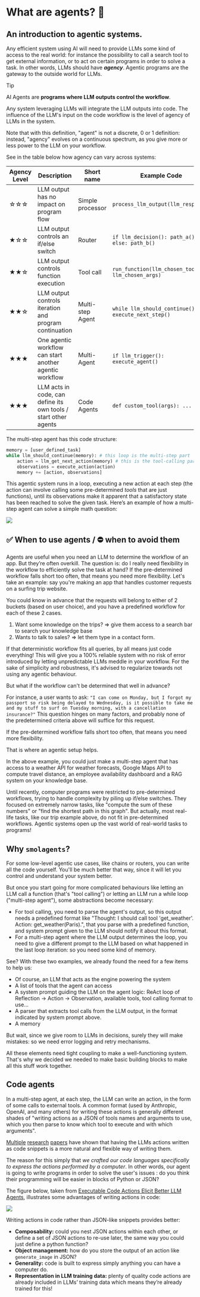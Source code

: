 # What are agents? 🤔

## An introduction to agentic systems.

Any efficient system using AI will need to provide LLMs some kind of access to the real world: for instance the possibility to call a search tool to get external information, or to act on certain programs in order to solve a task. In other words, LLMs should have ***agency***. Agentic programs are the gateway to the outside world for LLMs.

> [!TIP]
> AI Agents are **programs where LLM outputs control the workflow**.

Any system leveraging LLMs will integrate the LLM outputs into code. The influence of the LLM's input on the code workflow is the level of agency of LLMs in the system.

Note that with this definition, "agent" is not a discrete, 0 or 1 definition: instead, "agency" evolves on a continuous spectrum, as you give more or less power to the LLM on your workflow.

See in the table below how agency can vary across systems:

| Agency Level | Description                                                     | Short name       | Example Code                                       |
| ------------ | --------------------------------------------------------------- | ---------------- | -------------------------------------------------- |
| ☆☆☆          | LLM output has no impact on program flow                        | Simple processor | `process_llm_output(llm_response)`                 |
| ★☆☆          | LLM output controls an if/else switch                           | Router           | `if llm_decision(): path_a() else: path_b()`       |
| ★★☆          | LLM output controls function execution                          | Tool call        | `run_function(llm_chosen_tool, llm_chosen_args)`   |
| ★★☆          | LLM output controls iteration and program continuation          | Multi-step Agent | `while llm_should_continue(): execute_next_step()` |
| ★★★          | One agentic workflow can start another agentic workflow         | Multi-Agent      | `if llm_trigger(): execute_agent()`                |
| ★★★          | LLM acts in code, can define its own tools / start other agents | Code Agents      | `def custom_tool(args): ...`                       |

The multi-step agent has this code structure:

```python
memory = [user_defined_task]
while llm_should_continue(memory): # this loop is the multi-step part
    action = llm_get_next_action(memory) # this is the tool-calling part
    observations = execute_action(action)
    memory += [action, observations]
```

This agentic system runs in a loop, executing a new action at each step (the action can involve calling some pre-determined *tools* that are just functions), until its observations make it apparent that a satisfactory state has been reached to solve the given task. Here’s an example of how a multi-step agent can solve a simple math question:

<div class="flex justify-center">
    <img src="https://huggingface.co/datasets/huggingface/documentation-images/resolve/main/transformers/Agent_ManimCE.gif"/>
</div>


## ✅ When to use agents / ⛔ when to avoid them

Agents are useful when you need an LLM to determine the workflow of an app. But they’re often overkill. The question is: do I really need flexibility in the workflow to efficiently solve the task at hand?
If the pre-determined workflow falls short too often, that means you need more flexibility.
Let's take an example: say you're making an app that handles customer requests on a surfing trip website.

You could know in advance that the requests will belong to either of 2 buckets (based on user choice), and you have a predefined workflow for each of these 2 cases.

1. Want some knowledge on the trips? ⇒ give them access to a search bar to search your knowledge base
2. Wants to talk to sales? ⇒ let them type in a contact form.

If that deterministic workflow fits all queries, by all means just code everything! This will give you a 100% reliable system with no risk of error introduced by letting unpredictable LLMs meddle in your workflow. For the sake of simplicity and robustness, it's advised to regularize towards not using any agentic behaviour. 

But what if the workflow can't be determined that well in advance? 

For instance, a user wants to ask: `"I can come on Monday, but I forgot my passport so risk being delayed to Wednesday, is it possible to take me and my stuff to surf on Tuesday morning, with a cancellation insurance?"` This question hinges on many factors, and probably none of the predetermined criteria above will suffice for this request.

If the pre-determined workflow falls short too often, that means you need more flexibility.

That is where an agentic setup helps.

In the above example, you could just make a multi-step agent that has access to a weather API for weather forecasts, Google Maps API to compute travel distance, an employee availability dashboard and a RAG system on your knowledge base.

Until recently, computer programs were restricted to pre-determined workflows, trying to handle complexity by piling up  if/else switches. They focused on extremely narrow tasks, like "compute the sum of these numbers" or "find the shortest path in this graph". But actually, most real-life tasks, like our trip example above, do not fit in pre-determined workflows. Agentic systems open up the vast world of real-world tasks to programs!

## Why `smolagents`?

For some low-level agentic use cases, like chains or routers, you can write all the code yourself. You'll be much better that way, since it will let you control and understand your system better.

But once you start going for more complicated behaviours like letting an LLM call a function (that's "tool calling") or letting an LLM run a while loop ("multi-step agent"), some abstractions become necessary:
- For tool calling, you need to parse the agent's output, so this output needs a predefined format like "Thought: I should call tool 'get_weather'. Action: get_weather(Paris).", that you parse with a predefined function, and system prompt given to the LLM should notify it about this format.
- For a multi-step agent where the LLM output determines the loop, you need to give a different prompt to the LLM based on what happened in the last loop iteration: so you need some kind of memory.

See? With these two examples, we already found the need for a few items to help us:

- Of course, an LLM that acts as the engine powering the system
- A list of tools that the agent can access
- A system prompt guiding the LLM on the agent logic: ReAct loop of Reflection -> Action -> Observation, available tools, tool calling format to use...
- A parser that extracts tool calls from the LLM output, in the format indicated by system prompt above.
- A memory

But wait, since we give room to LLMs in decisions, surely they will make mistakes: so we need error logging and retry mechanisms.

All these elements need tight coupling to make a well-functioning system. That's why we decided we needed to make basic building blocks to make all this stuff work together.

## Code agents

In a multi-step agent, at each step, the LLM can write an action, in the form of some calls to external tools. A common format (used by Anthropic, OpenAI, and many others) for writing these actions is generally different shades of "writing actions as a JSON of tools names and arguments to use, which you then parse to know which tool to execute and with which arguments".

[Multiple](https://huggingface.co/papers/2402.01030) [research](https://huggingface.co/papers/2411.01747) [papers](https://huggingface.co/papers/2401.00812) have shown that having the LLMs actions written as code snippets is a more natural and flexible way of writing them.

The reason for this simply that *we crafted our code languages specifically to express the actions performed by a computer*.
In other words, our agent is going to write programs in order to solve the user's issues : do you think their programming will be easier in blocks of Python or JSON?

The figure below, taken from [Executable Code Actions Elicit Better LLM Agents](https://huggingface.co/papers/2402.01030), illustrates some advantages of writing actions in code:

<img src="https://huggingface.co/datasets/huggingface/documentation-images/resolve/main/transformers/code_vs_json_actions.png">

Writing actions in code rather than JSON-like snippets provides better:

- **Composability:** could you nest JSON actions within each other, or define a set of JSON actions to re-use later, the same way you could just define a python function?
- **Object management:** how do you store the output of an action like `generate_image` in JSON?
- **Generality:** code is built to express simply anything you can have a computer do.
- **Representation in LLM training data:** plenty of quality code actions are already included in LLMs’ training data which means they’re already trained for this!
